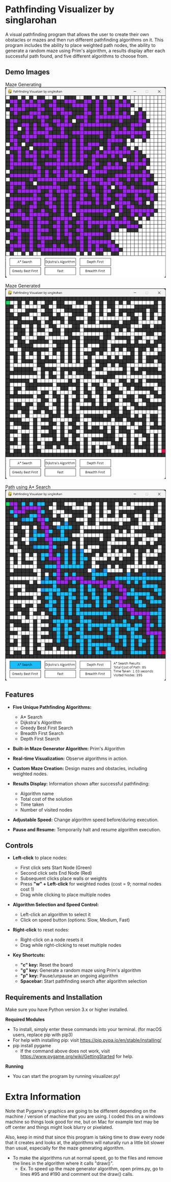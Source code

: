# Pathfinding Visualizer by singlarohan

A visual pathfinding program that allows the user to create their own obstacles or mazes and then run different pathfinding algorithms on it. This program includes the ability to place weighted path nodes, the ability to generate a random maze using Prim's algorithm, a results display after each successful path found, and five different algorithms to choose from.

## Demo Images

Maze Generating
![Maze Generating](comp/generating.png)

Maze Generated
![Maze Generated](comp/generated.png)

Path using A* Search
![A* Search](comp/searched.png)

## Features
- **Five Unique Pathfinding Algorithms:**
  - A* Search
  - Dijkstra's Algorithm
  - Greedy Best First Search
  - Breadth First Search
  - Depth First Search
  
- **Built-in Maze Generator Algorithm:** Prim's Algorithm
- **Real-time Visualization:** Observe algorithms in action.
- **Custom Maze Creation:** Design mazes and obstacles, including weighted nodes.
- **Results Display:** Information shown after successful pathfinding:
  - Algorithm name
  - Total cost of the solution
  - Time taken
  - Number of visited nodes
- **Adjustable Speed:** Change algorithm speed before/during execution.
- **Pause and Resume:** Temporarily halt and resume algorithm execution.

## Controls
- **Left-click** to place nodes:
  - First click sets Start Node (Green)
  - Second click sets End Node (Red)
  - Subsequent clicks place walls or weights
  - Press **"w" + Left-click** for weighted nodes (cost = 9; normal nodes cost 1)
  - Drag while clicking to place multiple nodes

- **Algorithm Selection and Speed Control:**
  - Left-click an algorithm to select it
  - Click on speed button (options: Slow, Medium, Fast)

- **Right-click** to reset nodes:
  - Right-click on a node resets it
  - Drag while right-clicking to reset multiple nodes

- **Key Shortcuts:**
  - **"c" key:** Reset the board
  - **"g" key:** Generate a random maze using Prim's algorithm
  - **"p" key:** Pause/unpause an ongoing algorithm
  - **Spacebar:** Start pathfinding search after algorithm selection

## Requirements and Installation
Make sure you have Python version 3.x or higher installed.

**Required Modules**
* To install, simply enter these commands into your terminal. (for macOS users, replace pip with pip3)
* For help with installing pip: visit https://pip.pypa.io/en/stable/installing/
* pip install pygame
  * If the command above does not work, visit https://www.pygame.org/wiki/GettingStarted for help.

**Running**
* You can start the program by running visualizer.py!

# Extra Information <a name="extra"></a>
Note that Pygame's graphics are going to be different depending on the machine / version of machine that you are using. I coded this on a windows machine so things look good for me, but on Mac for example text may be off center and things might look blurry or pixelated.

Also, keep in mind that since this program is taking time to draw every node that it creates and looks at, the algorithms will naturally run a little bit slower than usual, especially for the maze generating algorithm.
  * To make the algorithms run at normal speed, go to the files and remove the lines in the algorithm where it calls "draw()".
    * Ex. To speed up the maze generator algorithm, open prims.py, go to lines #95 and #190 and comment out the draw() calls.
